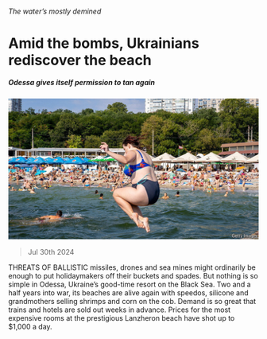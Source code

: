 ###### The water’s mostly demined

# Amid the bombs, Ukrainians rediscover the beach 

##### Odessa gives itself permission to tan again 

![image](images/20240727_EUP508.jpg) 

> Jul 30th 2024 

THREATS OF BALLISTIC missiles, drones and sea mines might ordinarily be enough to put holidaymakers off their buckets and spades. But nothing is so simple in Odessa, Ukraine’s good-time resort on the Black Sea. Two and a half years into war, its beaches are alive again with speedos, silicone and grandmothers selling shrimps and corn on the cob. Demand is so great that trains and hotels are sold out weeks in advance. Prices for the most expensive rooms at the prestigious Lanzheron beach have shot up to $1,000 a day. 

